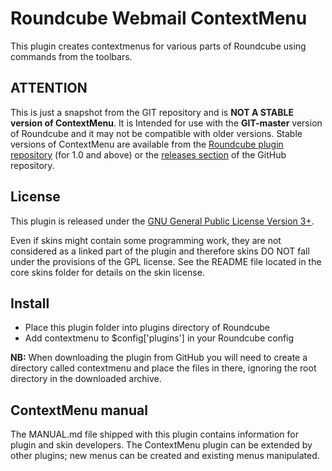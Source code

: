 Roundcube Webmail ContextMenu
=============================
This plugin creates contextmenus for various parts of Roundcube using commands
from the toolbars.

ATTENTION
---------
This is just a snapshot from the GIT repository and is **NOT A STABLE version
of ContextMenu**. It is Intended for use with the **GIT-master** version of
Roundcube and it may not be compatible with older versions. Stable versions of
ContextMenu are available from the [Roundcube plugin repository][rcplugrepo]
(for 1.0 and above) or the [releases section][releases] of the GitHub
repository.

License
-------
This plugin is released under the [GNU General Public License Version 3+][gpl].

Even if skins might contain some programming work, they are not considered
as a linked part of the plugin and therefore skins DO NOT fall under the
provisions of the GPL license. See the README file located in the core skins
folder for details on the skin license.

Install
-------
* Place this plugin folder into plugins directory of Roundcube
* Add contextmenu to $config['plugins'] in your Roundcube config

**NB:** When downloading the plugin from GitHub you will need to create a
directory called contextmenu and place the files in there, ignoring the root
directory in the downloaded archive.

ContextMenu manual
------------------
The MANUAL.md file shipped with this plugin contains information for plugin and
skin developers. The ContextMenu plugin can be extended by other plugins; new
menus can be created and existing menus manipulated.

[rcplugrepo]: https://plugins.roundcube.net/packages/johndoh/contextmenu
[releases]: https://github.com/johndoh/roundcube-contextmenu/releases
[gpl]: https://www.gnu.org/licenses/gpl.html